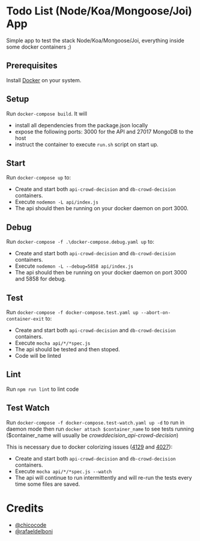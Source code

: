 # Todo List (Node/Koa/Mongoose/Joi) App

Simple app to test the stack Node/Koa/Mongoose/Joi, everything inside some docker containers ;)

## Prerequisites

Install [Docker](https://www.docker.com/) on your system.

## Setup

Run `docker-compose build`. It will

* install all dependencies from the package.json locally
* expose the following ports: 3000 for the API and 27017 MongoDB to the host
* instruct the container to execute `run.sh` script on start up.

## Start

Run `docker-compose up` to:

* Create and start both `api-crowd-decision` and `db-crowd-decision` containers.
* Execute `nodemon -L api/index.js`
* The api should then be running on your docker daemon on port 3000.

## Debug

Run `docker-compose -f .\docker-compose.debug.yaml up` to:

* Create and start both `api-crowd-decision` and `db-crowd-decision` containers.
* Execute `nodemon -L --debug=5858 api/index.js`
* The api should then be running on your docker daemon on port 3000 and 5858 for debug.

## Test

Run `docker-compose -f docker-compose.test.yaml up --abort-on-container-exit` to:

* Create and start both `api-crowd-decision` and `db-crowd-decision` containers.
* Execute `mocha api/*/*spec.js`
* The api should be tested and then stoped.
* Code will be linted

## Lint

Run `npm run lint` to lint code

## Test Watch

Run `docker-compose -f docker-compose.test-watch.yaml up -d` to run in daemon mode then run `docker attach $container_name` to see tests running ($container_name will usually be *crowddecision_api-crowd-decision*)

This is necessary due to docker colorizing issues ([4129](https://github.com/docker/compose/issues/4129) and [4027](https://github.com/docker/compose/issues/4027)):

* Create and start both `api-crowd-decision` and `db-crowd-decision` containers.
* Execute `mocha api/*/*spec.js --watch`
* The api will continue to run intermittently and will re-run the tests every time some files are saved.

# Credits

* [@chicocode](https://github.com/chicocode)
* [@rafaeldelboni](https://github.com/rafaeldelboni)